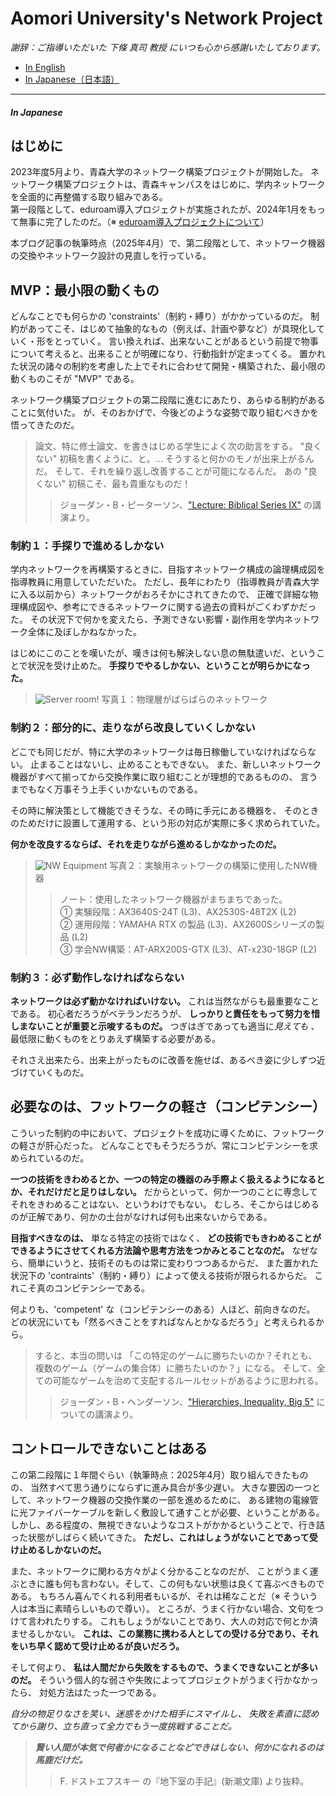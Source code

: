 # Aomori University's Network Project

*謝辞：ご指導いただいた 下條 真司 教授 にいつも心から感謝いたしております。*

- [In English](#in-english)
- [In Japanese（日本語）](#in-japanese)

---

##### In Japanese

## はじめに

2023年度5月より、青森大学のネットワーク構築プロジェクトが開始した。
ネットワーク構築プロジェクトは、青森キャンパスをはじめに、学内ネットワークを全面的に再整備する取り組みである。  
第一段階として、eduroam導入プロジェクトが実施されたが、2024年1月をもって無事に完了したのだ。（※ [eduroam導入プロジェクトについて](https://joshualiew.com/blog/au-eduroam-project)）

本ブログ記事の執筆時点（2025年4月）で、第二段階として、ネットワーク機器の交換やネットワーク設計の見直しを行っている。

## MVP：最小限の動くもの

どんなことでも何らかの 'constraints'（制約・縛り）がかかっているのだ。
制約があってこそ、はじめて抽象的なもの（例えば、計画や夢など）が具現化していく・形をとっていく。
言い換えれば、出来ないことがあるという前提で物事について考えると、出来ることが明確になり、行動指針が定まってくる。
置かれた状況の諸々の制約を考慮した上でそれに合わせて開発・構築された、最小限の動くものこそが "MVP" である。

ネットワーク構築プロジェクトの第二段階に進むにあたり、あらゆる制約があることに気付いた。
が、そのおかげで、今後どのような姿勢で取り組むべきかを悟ってきたのだ。

> 論文、特に修士論文、を書きはじめる学生によく次の助言をする。
> "良くない" 初稿を書くように、と。... そうすると何かのモノが出来上がるんだ。
> そして、それを繰り返し改善することが可能になるんだ。
> あの "良くない" 初稿こそ、最も貴重なものだ！
>> ジョーダン・B・ピーターソン、["Lecture: Biblical Series IX"](https://youtu.be/GmuzUZTJ0GA?si=nRMj_cqFM7PNU9Nu&t=3476) の講演より。

### 制約１：手探りで進めるしかない

学内ネットワークを再構築するときに、目指すネットワーク構成の論理構成図を指導教員に用意していただいた。
ただし、長年にわたり（指導教員が青森大学に入る以前から）ネットワークがおろそかにされてきたので、
正確で詳細な物理構成図や、参考にできるネットワークに関する過去の資料がごくわずかだった。
その状況下で何かを変えたら、予測できない影響・副作用を学内ネットワーク全体に及ぼしかねなかった。

はじめにこのことを嘆いたが、嘆きは何も解決しない息の無駄遣いだ、ということで状況を受け止めた。
__手探りでやるしかない、ということが明らかになった。__

> ![Server room!](/static/img/blog/B03_physical.jpg)
> 写真１：物理層がばらばらのネットワーク

### 制約２：部分的に、走りながら改良していくしかない

どこでも同じだが、特に大学のネットワークは毎日稼働していなければならない。
止まることはないし、止めることもできない。
また、新しいネットワーク機器がすべて揃ってから交換作業に取り組むことが理想的であるものの、
言うまでもなく万事そう上手くいかないものである。

その時に解決策として機能できそうな、その時に手元にある機器を、
そのときのためだけに設置して運用する、という形の対応が実際に多く求められていた。

__何かを改良するならば、それを走りながら進めるしかなかったのだ。__

> ![NW Equipment](/static/img/blog/B03_experiment.jpg)
> 写真２：実験用ネットワークの構築に使用したNW機器
>> ノート：使用したネットワーク機器がまちまちであった。  
>> ① 実験段階：AX3640S-24T (L3)、AX2530S-48T2X (L2)  
>> ② 運用段階：YAMAHA RTX の製品 (L3)、AX2600Sシリーズの製品 (L2)  
>> ③ 学会NW構築：AT-ARX200S-GTX (L3)、AT-x230-18GP (L2)

### 制約３：必ず動作しなければならない

__ネットワークは必ず動かなければいけない。__
これは当然ながらも最重要なことである。
初心者だろうがベテランだろうが、 __しっかりと責任をもって努力を惜しまないことが重要と示唆するものだ。__
つぎはぎであっても適当に*見えても* 、最低限に動くものをとりあえず構築する必要がある。

それさえ出来たら、出来上がったものに改善を施せば、あるべき姿に少しずつ近づけていくものだ。

## 必要なのは、フットワークの軽さ（コンピテンシー）

こういった制約の中において、プロジェクトを成功に導くために、フットワークの軽さが肝心だった。
どんなことでもそうだろうが、常にコンピテンシーを求められているのだ。

__一つの技術をきわめるとか、一つの特定の機器のみ手際よく扱えるようになるとか、それだけだと足りはしない。__
だからといって、何か一つのことに専念してそれをきわめることはない、というわけでもない。
むしろ、そこからはじめるのが正解であり、何かの土台がなければ何も出来ないからである。

__目指すべきなのは、__ 単なる特定の技術ではなく、
__どの技術でもきわめることができるようにさせてくれる方法論や思考方法をつかみとることなのだ。__
なぜなら、簡単にいうと、技術そのものは常に変わりつつあるからだ、
また置かれた状況下の 'contraints'（制約・縛り）によって使える技術が限られるからだ。
これこそ真のコンピテンシーである。

何よりも、'competent' な（コンピテンシーのある）人ほど、前向きなのだ。
どの状況にいても「然るべきことをすればなんとかなるだろう」と考えられるから。

> すると、本当の問いは
> 「この特定のゲームに勝ちたいのか？それとも、複数のゲーム（ゲームの集合体）に勝ちたいのか？」になる。
> そして、全ての可能なゲームを治めて支配するルールセットがあるように思われる。
>> ジョーダン・B・ヘンダーソン、["Hierarchies, Inequality, Big 5"](https://www.youtube.com/live/8sSe6FSrylc?si=5h7UR0OSa880VvY0&t=4630) についての講演より。

## コントロールできないことはある

この第二段階に１年間ぐらい（執筆時点：2025年4月）取り組んできたものの、
当然すべて思う通りにならずに進み具合が多少遅い。
大きな要因の一つとして、ネットワーク機器の交換作業の一部を進めるために、
ある建物の電線管に光ファイバーケーブルを新しく敷設して通すことが必要、ということがある。
しかし、ある程度の、無視できないようなコストがかかるということで、行き詰った状態がしばらく続いてきた。
__ただし、これはしょうがないことであって受け止めるしかないのだ。__

また、ネットワークに関わる方々がよく分かることなのだが、
ことがうまく運ぶときに誰も何も言わない。そして、この何もない状態は良くて喜ぶべきものである。
もちろん喜んでくれる利用者もいるが、それは稀なことだ（※ そういう人は本当に素晴らしいもので尊い）。
ところが、うまく行かない場合、文句をつけて言われたりする。
これもしょうがないことであり、大人の対応で何とか済ませるしかない。
__これは、この業務に携わる人としての受ける分であり、それをいち早く認めて受け止めるが良いだろう。__

そして何より、 __私は人間だから失敗をするもので、うまくできないことが多いのだ。__
そういう個人的な弱さや失敗によってプロジェクトがうまく行かなかったら、
対処方法はたった一つである。

*自分の物足りなさを笑い、迷惑をかけた相手にスマイルし、
失敗を素直に認めてから謝り、立ち直って全力でもう一度挑戦することだ。*

> __*賢い人間が本気で何者かになることなどできはしない、何かになれるのは馬鹿だけだ。*__
>> F. ドストエフスキー の『地下室の手記』(新潮文庫) より抜粋。
